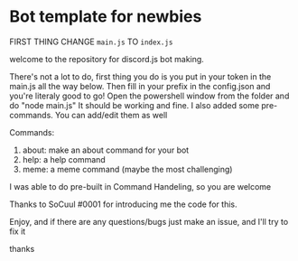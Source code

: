 # Bot template for newbies

FIRST THING CHANGE ``main.js`` TO ``index.js``

welcome to the repository for discord.js bot making. 

There's not a lot to do, first thing you do is you put in your token in the main.js all the way below.
Then fill in your prefix in the config.json and you're literaly good to go!
Open the powershell window from the folder and do "node main.js"
It should be working and fine.
I also added some pre-commands. You can add/edit them as well

Commands: 
1. about: make an about command for your bot
2. help: a help command
3. meme: a meme command (maybe the most challenging)

I was able to do pre-built in Command Handeling, so you are welcome

Thanks to SoCuul #0001 for introducing me the code for this.

Enjoy, and if there are any questions/bugs just make an issue, and I'll try to fix it

thanks
